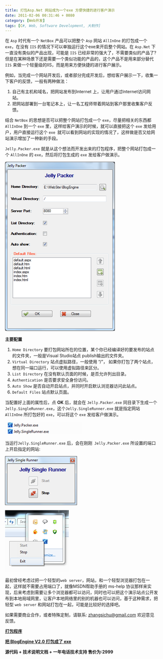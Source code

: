 ```yaml
---
title: 打包Asp.Net 网站成为一个exe 方便快捷的进行客户演示
date: 2011-02-06 00:31:46 + 0080
category: [Web开发]
tags: [C#, Web, Software Development, 大制作]
---
```


在 `Asp` 时代有一个 `NetBox` 产品可以把整个 `Asp` 网站 `AllInOne` 的打包成一个 `exe`，在没有 `IIS` 的情况下可以单独运行这个exe来开启整个网站。在 `Asp.Net` 下一直没有类似的产品出现，可能是 `IIS` 已经非常的强大了，不需要类似的产品了? 但是在某种场景下还是需要一个类似功能的产品的，这个产品不是用来部分替代 `IIS` 来做一个轻量级的IIS，而是用来方便快捷的进行客户展示。  

例如，当完成一个网站开发后，或者部分完成开发后，想给客户展示一下，收集一下客户的反馈，一般有两种做法：  
1. 自己有主机和域名，把网站发布到Internet 上，让用户通过Internet访问网站。  
2. 把网站部署到一台笔记本上，让一名工程师带着网站到客户那里收集客户反馈。  

结合 `NetBox` 的思想是否可以把整个网站打包成一个 `exe`，尽量把相关的东西都 `AllInOne` 到一个 `exe` 里，这样给客户演示的时候，就可以直接把这个 `exe` 发给用户，用户直接运行这个 `exe `就可以看到网站的实现的情况了，这样做是否又给网站演示增加了一种新的手段。  

`Jelly.Packer.exe` 就是从这个想法而开发出来的打包程序，把整个网站打包成一个 `AllInOne` 的 `exe`，然后将打包生成的 `exe` 发给客户做演示。  

![main settings](/assets/attachments/2011/02/06_002541_c02fPacker.gif)  

**主要配置**
1. `Home Directory` 要打包网站所在的位置，某个你已经编译好的要发布的站点的文件夹，一般是Visual Studio站点 publish输出的文件夹。  
1. `Virtual Directory` 站点虚拟路径，一般使用 “/”， 如果你打包了两个站点，想在同一端口运行，可以使用虚拟路径来区分。
1. `List Directory` 在没有默认页面的时候，是否允许列出目录。
1. `Authentication` 是否要求安全身份访问。
1. `Auto Show` 是否自动开启站点，并同时开启默认浏览器访问此站点。
1. `Default Files` 站点默认页面。

当配置好上面的属性后，点 **OK** 后，就会在 `Jelly.Packer.exe` 同目录下生成一个 `Jelly.SingleRunner.exe`，这个`Jelly.SingleRunner.exe` 就是指定网站 `AllInOne` 所打包好的 `exe`，可以将这个 `exe` 发给客户做演示。  

![running](/assets/attachments/2011/02/06_002724_gd6jPackFinished.gif)  

当运行`Jelly.SingleRunner.exe` 后，会在刚刚` Jelly.Packer.exe` 所设置的端口上开启指定的网站:  

![control pannel](/assets/attachments/2011/02/06_002743_yvn2SingleRunner.gif)  

![control pannel](/assets/attachments/2011/02/06_002811_c02fSingleRunnerBar.gif)  

最初曾经考虑过把一个轻型的`web server`，网站，和一个轻型浏览器打包在一起，这样就不需要占用端口了，就像MSDN帮助手册的 ms-help 协议那样来实现，后来考虑到需要让多个浏览器都可以访问，同时也可以把这个演示站点公开发布到本地局域网里，让客户本地网络里的别的机器也可以访问，基于这种需求，把轻型 `web server` 和网站打包在一起，可能是比较好的选择吧。  

如果需要商业合作，或者特殊定制，请联系: zhangsichu@gmail.com 欢迎意见反馈。   

[**打包程序**](/assets/attachments/2011/02/06_003955_khaoJellyPacker.rar)  

[**把 BlogEngine V2.0 打包成了 exe**](/assets/attachments/2011/02/06_033955_blogRngineJellyRunner.rar)

 **源代码 + 技术说明文档 + 一年电话技术支持 售价为:2999**  

